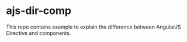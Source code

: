 # ajs-dir-comp

This repo contains example to explain the difference between AngularJS Directive and components.
